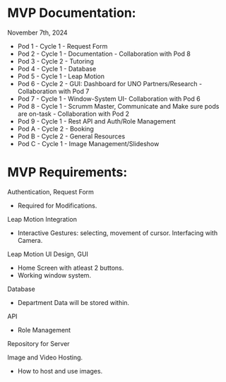 # MVP Documentation: 
November 7th, 2024

- Pod 1 - Cycle 1 - Request Form
- Pod 2 - Cycle 1 - Documentation - Collaboration with Pod 8
- Pod 3 - Cycle 2 - Tutoring
- Pod 4 - Cycle 1 - Database 
- Pod 5 - Cycle 1 - Leap Motion
- Pod 6 - Cycle 2 - GUI: Dashboard for UNO Partners/Research - Collaboration with Pod 7
- Pod 7 - Cycle 1 - Window-System UI- Collaboration with Pod 6
- Pod 8 - Cycle 1 - Scrumm Master, Communicate and Make sure pods are on-task - Collaboration with Pod 2
- Pod 9 - Cycle 1 - Rest API and Auth/Role Management
- Pod A - Cycle 2 - Booking
- Pod B - Cycle 2 - General Resources
- Pod C - Cycle 1 - Image Management/Slideshow

# MVP Requirements: 

Authentication, Request Form 
- Required for Modifications. 

Leap Motion Integration
- Interactive Gestures: selecting, movement of cursor. Interfacing with Camera. 
    
Leap Motion UI Design, GUI
- Home Screen with atleast 2 buttons.
- Working window system. 
    
Database 
- Department Data will be stored within.
      
API 
- Role Management
      
Repository for Server

Image and Video Hosting. 
- How to host and use images. 
